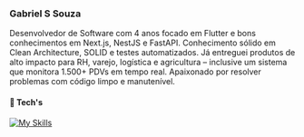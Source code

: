 ### Gabriel S Souza
Desenvolvedor de Software com 4 anos focado em Flutter e bons conhecimentos em Next.js, NestJS e FastAPI. Conhecimento sólido em Clean Architecture, SOLID e testes automatizados. Já entreguei produtos de alto impacto para RH, varejo, logística e agricultura – inclusive um sistema que monitora 1.500+ PDVs em tempo real. Apaixonado por resolver problemas com código limpo e manutenível.

#### 🧰 Tech's
[![My Skills](https://skillicons.dev/icons?i=flutter,react,next,typescript,nestjs,nodejs,python,fastapi,postgresql,aws,git)](https://skillicons.dev)
